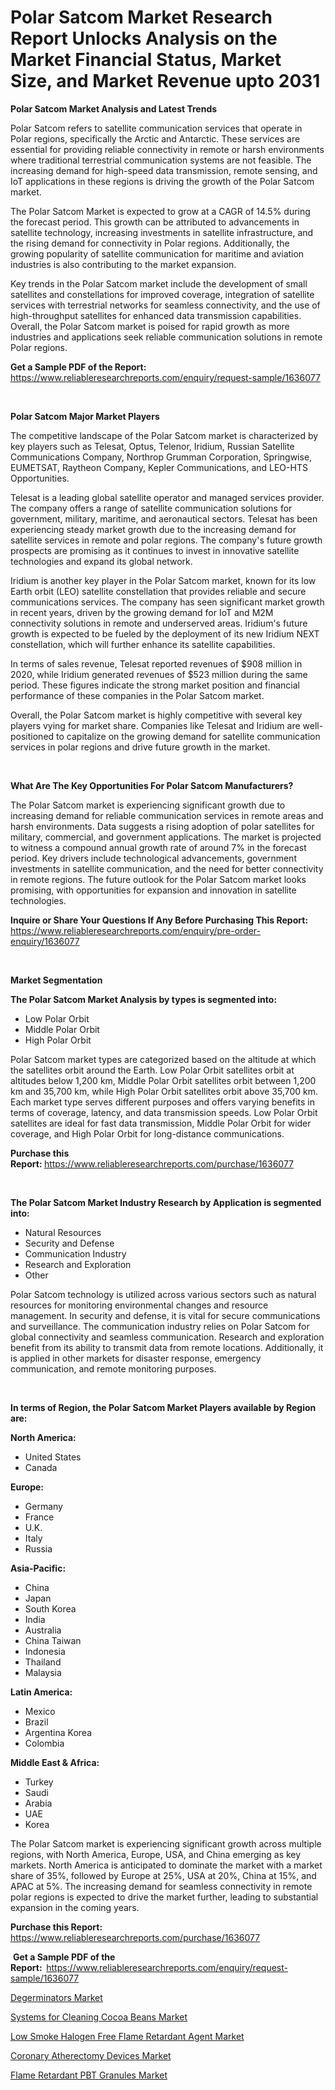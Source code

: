 <p><h1>Polar Satcom Market Research Report Unlocks Analysis on the Market Financial Status, Market Size, and Market Revenue upto 2031</h1></p><p><strong>Polar Satcom Market Analysis and Latest Trends</strong></p>
<p><p>Polar Satcom refers to satellite communication services that operate in Polar regions, specifically the Arctic and Antarctic. These services are essential for providing reliable connectivity in remote or harsh environments where traditional terrestrial communication systems are not feasible. The increasing demand for high-speed data transmission, remote sensing, and IoT applications in these regions is driving the growth of the Polar Satcom market.</p><p>The Polar Satcom Market is expected to grow at a CAGR of 14.5% during the forecast period. This growth can be attributed to advancements in satellite technology, increasing investments in satellite infrastructure, and the rising demand for connectivity in Polar regions. Additionally, the growing popularity of satellite communication for maritime and aviation industries is also contributing to the market expansion.</p><p>Key trends in the Polar Satcom market include the development of small satellites and constellations for improved coverage, integration of satellite services with terrestrial networks for seamless connectivity, and the use of high-throughput satellites for enhanced data transmission capabilities. Overall, the Polar Satcom market is poised for rapid growth as more industries and applications seek reliable communication solutions in remote Polar regions.</p></p>
<p><strong>Get a Sample PDF of the Report:&nbsp;</strong> <a href="https://www.reliableresearchreports.com/enquiry/request-sample/1636077">https://www.reliableresearchreports.com/enquiry/request-sample/1636077</a></p>
<p>&nbsp;</p>
<p><strong>Polar Satcom Major Market Players</strong></p>
<p><p>The competitive landscape of the Polar Satcom market is characterized by key players such as Telesat, Optus, Telenor, Iridium, Russian Satellite Communications Company, Northrop Grumman Corporation, Springwise, EUMETSAT, Raytheon Company, Kepler Communications, and LEO-HTS Opportunities. </p><p>Telesat is a leading global satellite operator and managed services provider. The company offers a range of satellite communication solutions for government, military, maritime, and aeronautical sectors. Telesat has been experiencing steady market growth due to the increasing demand for satellite services in remote and polar regions. The company's future growth prospects are promising as it continues to invest in innovative satellite technologies and expand its global network.</p><p>Iridium is another key player in the Polar Satcom market, known for its low Earth orbit (LEO) satellite constellation that provides reliable and secure communications services. The company has seen significant market growth in recent years, driven by the growing demand for IoT and M2M connectivity solutions in remote and underserved areas. Iridium's future growth is expected to be fueled by the deployment of its new Iridium NEXT constellation, which will further enhance its satellite capabilities.</p><p>In terms of sales revenue, Telesat reported revenues of $908 million in 2020, while Iridium generated revenues of $523 million during the same period. These figures indicate the strong market position and financial performance of these companies in the Polar Satcom market.</p><p>Overall, the Polar Satcom market is highly competitive with several key players vying for market share. Companies like Telesat and Iridium are well-positioned to capitalize on the growing demand for satellite communication services in polar regions and drive future growth in the market.</p></p>
<p>&nbsp;</p>
<p><strong>What Are The Key Opportunities For Polar Satcom Manufacturers?</strong></p>
<p><p>The Polar Satcom market is experiencing significant growth due to increasing demand for reliable communication services in remote areas and harsh environments. Data suggests a rising adoption of polar satellites for military, commercial, and government applications. The market is projected to witness a compound annual growth rate of around 7% in the forecast period. Key drivers include technological advancements, government investments in satellite communication, and the need for better connectivity in remote regions. The future outlook for the Polar Satcom market looks promising, with opportunities for expansion and innovation in satellite technologies.</p></p>
<p><strong>Inquire or Share Your Questions If Any Before Purchasing This Report:</strong> <a href="https://www.reliableresearchreports.com/enquiry/pre-order-enquiry/1636077">https://www.reliableresearchreports.com/enquiry/pre-order-enquiry/1636077</a></p>
<p>&nbsp;</p>
<p><strong>Market Segmentation</strong></p>
<p><strong>The Polar Satcom Market Analysis by types is segmented into:</strong></p>
<p><ul><li>Low Polar Orbit</li><li>Middle Polar Orbit</li><li>High Polar Orbit</li></ul></p>
<p><p>Polar Satcom market types are categorized based on the altitude at which the satellites orbit around the Earth. Low Polar Orbit satellites orbit at altitudes below 1,200 km, Middle Polar Orbit satellites orbit between 1,200 km and 35,700 km, while High Polar Orbit satellites orbit above 35,700 km. Each market type serves different purposes and offers varying benefits in terms of coverage, latency, and data transmission speeds. Low Polar Orbit satellites are ideal for fast data transmission, Middle Polar Orbit for wider coverage, and High Polar Orbit for long-distance communications.</p></p>
<p><strong>Purchase this Report:&nbsp;</strong><a href="https://www.reliableresearchreports.com/purchase/1636077">https://www.reliableresearchreports.com/purchase/1636077</a></p>
<p>&nbsp;</p>
<p><strong>The Polar Satcom Market Industry Research by Application is segmented into:</strong></p>
<p><ul><li>Natural Resources</li><li>Security and Defense</li><li>Communication Industry</li><li>Research and Exploration</li><li>Other</li></ul></p>
<p><p>Polar Satcom technology is utilized across various sectors such as natural resources for monitoring environmental changes and resource management. In security and defense, it is vital for secure communications and surveillance. The communication industry relies on Polar Satcom for global connectivity and seamless communication. Research and exploration benefit from its ability to transmit data from remote locations. Additionally, it is applied in other markets for disaster response, emergency communication, and remote monitoring purposes.</p></p>
<p>&nbsp;</p>
<p><strong>In terms of Region, the Polar Satcom Market Players available by Region are:</strong></p>
<p>
    <p> <strong> North America: </strong>
        <ul>
            <li>United States</li>
            <li>Canada</li>
        </ul>
        </p> 
    <p> <strong> Europe: </strong>
        <ul>
            <li>Germany</li>
            <li>France</li>
            <li>U.K.</li>
            <li>Italy</li>
            <li>Russia</li>
        </ul>
        </p> 
    <p> <strong> Asia-Pacific: </strong>
        <ul>
            <li>China</li>
            <li>Japan</li>
            <li>South Korea</li>
            <li>India</li>
            <li>Australia</li>
            <li>China Taiwan</li>
            <li>Indonesia</li>
            <li>Thailand</li>
            <li>Malaysia</li>
        </ul>
        </p> 
    <p> <strong> Latin America: </strong>
        <ul>
            <li>Mexico</li>
            <li>Brazil</li>
            <li>Argentina Korea</li>
            <li>Colombia</li>
        </ul>
        </p> 
    <p> <strong> Middle East & Africa: </strong>
        <ul>
            <li>Turkey</li>
            <li>Saudi</li>
            <li>Arabia</li>
            <li>UAE</li>
            <li>Korea</li>
        </ul>
    </p>
    </p>
<p><p>The Polar Satcom market is experiencing significant growth across multiple regions, with North America, Europe, USA, and China emerging as key markets. North America is anticipated to dominate the market with a market share of 35%, followed by Europe at 25%, USA at 20%, China at 15%, and APAC at 5%. The increasing demand for seamless connectivity in remote polar regions is expected to drive the market further, leading to substantial expansion in the coming years.</p></p>
<p><strong>Purchase this Report: </strong><a href="https://www.reliableresearchreports.com/purchase/1636077">https://www.reliableresearchreports.com/purchase/1636077</a></p>
<p>&nbsp;<strong>Get a Sample PDF of the Report:&nbsp;&nbsp;</strong><a href="https://www.reliableresearchreports.com/enquiry/request-sample/1636077">https://www.reliableresearchreports.com/enquiry/request-sample/1636077</a></p>
<p><strong></strong></p>
<p><p><a href="https://issuu.com/reportprime-2/docs/degerminators-market-size-2030.pptx">Degerminators Market</a></p><p><a href="https://issuu.com/reportprime-2/docs/systems-for-cleaning-cocoa-beans-market-size-2030.">Systems for Cleaning Cocoa Beans Market</a></p><p><a href="https://github.com/wusalecollins540tpqoz/Market-Research-Report-List-1/blob/main/low-smoke-halogen-free-flame-retardant-agent-market.md">Low Smoke Halogen Free Flame Retardant Agent Market</a></p><p><a href="https://medium.com/@meganlee6679/coronary-atherectomy-devices-market-size-cagr-trends-2024-2030-646eab2fa57f">Coronary Atherectomy Devices Market</a></p><p><a href="https://github.com/pjcfca/Market-Research-Report-List-1/blob/main/flame-retardant-pbt-granules-market.md">Flame Retardant PBT Granules Market</a></p></p>